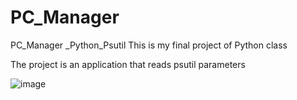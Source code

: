 # PC_Manager
PC_Manager _Python_Psutil 
This is my final project of Python class

The project is an application that reads psutil parameters 

![image](https://github.com/hiot-emb/PC_Manager/assets/137071532/b7cb8e86-fa54-4a37-8577-16ab655a07dc)
